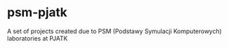 # psm-pjatk
A set of projects created due to PSM (Podstawy Symulacji Komputerowych) laboratories at PJATK
